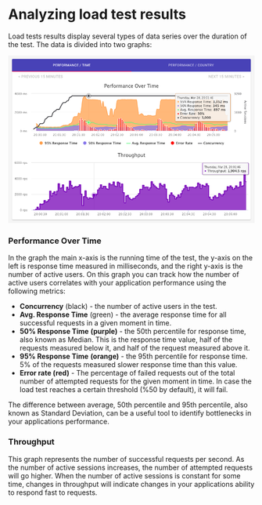# Analyzing load test results

Load tests results display several types of data series over the duration of the test. The data is divided into two graphs:

![](<../.gitbook/assets/image (15).png>)

### Performance Over Time

In the graph the main x-axis is the running time of the test, the y-axis on the left is response time measured in milliseconds, and the right y-axis is the number of active users. On this graph you can track how the number of active users correlates with your application performance using the following metrics:

* **Concurrency** (black) - the number of active users in the test.
* **Avg. Response Time** (green) - the average response time for all successful requests in a given moment in time.
* **50% Response Time** **(purple)** - the 50th percentile for response time, also known as Median. This is the response time value, half of the requests measured below it, and half of the request measured above it.
* **95% Response Time** **(orange)** - the 95th percentile for response time. 5% of the requests measured slower response time than this value.
* **Error rate (red)** - The percentage of failed requests out of the total number of attempted requests for the given moment in time. In case the load test reaches a certain threshold (%50 by default), it will fail.

The difference between average, 50th percentile and 95th percentile, also known as Standard Deviation, can be a useful tool to identify bottlenecks in your applications performance.

### Throughput

This graph represents the number of successful requests per second. As the number of active sessions increases, the number of attempted requests will go higher. When the number of active sessions is constant for some time, changes in throughput will indicate changes in your applications ability to respond fast to requests.
